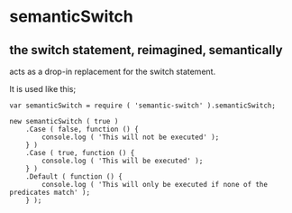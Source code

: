 semanticSwitch
==============

the switch statement, reimagined, semantically
--------------

acts as a drop-in replacement for the switch statement.

It is used like this;

    var semanticSwitch = require ( 'semantic-switch' ).semanticSwitch;

    new semanticSwitch ( true )
        .Case ( false, function () {
            console.log ( 'This will not be executed' );
        } )
        .Case ( true, function () {
            console.log ( 'This will be executed' );
        } )
        .Default ( function () {
            console.log ( 'This will only be executed if none of the predicates match' );
        } );

            
